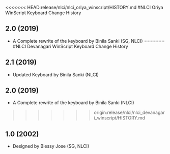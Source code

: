 <<<<<<< HEAD:release/nlci/nlci_oriya_winscript/HISTORY.md
#NLCI Oriya WinScript Keyboard Change History

## 2.0 (2019)
* A Complete rewrite of the keyboard by Binila Sanki (SG, NLCI)
=======
#NLCI Devanagari WinScript Keyboard Change History

## 2.1 (2019)
* Updated Keyboard by Binila Sanki (NLCI)

## 2.0 (2019)
* A Complete rewrite of the keyboard by Binila Sanki (NLCI)
>>>>>>> origin:release/nlci/nlci_devanagari_winscript/HISTORY.md

## 1.0 (2002)
* Designed by Blessy Jose (SG, NLCI)
